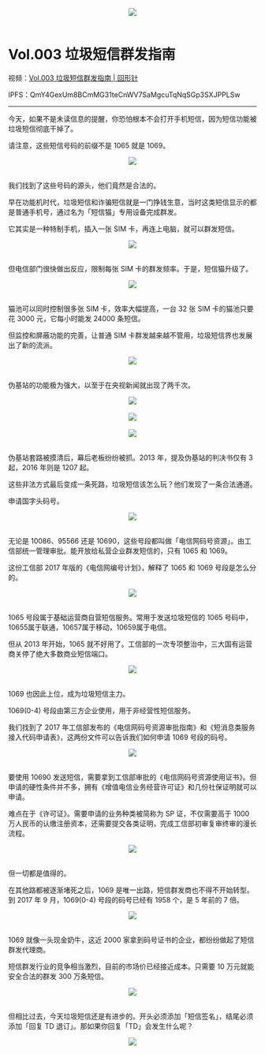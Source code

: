 <div align=center>
  <img src="https://cdn.jsdelivr.net/gh/ipaperclip/static/img/20200101191314.gif">
</div>

<br />

# Vol.003 垃圾短信群发指南

视频：[Vol.003 垃圾短信群发指南 | 回形针](http://dweb.link/ipfs/QmZwFjoJRVF6bKCwwSZQsYCTJD8nGKTkT9xfpWxqGnTGzK/Vol.003%20%E5%9E%83%E5%9C%BE%E7%9F%AD%E4%BF%A1%E7%BE%A4%E5%8F%91%E6%8C%87%E5%8D%97%20%7C%20%E5%9B%9E%E5%BD%A2%E9%92%88.mp4)

IPFS：QmY4GexUm8BCmMG31teCnWV7SaMgcuTqNqSGp3SXJPPLSw

---

今天，如果不是未读信息的提醒，你恐怕根本不会打开手机短信，因为短信功能被垃圾短信彻底干掉了。

请注意，这些短信号码的前缀不是 1065 就是 1069。

<div align="center">
<img src="https://cdn.jsdelivr.net/gh/ipaperclip/static/img/20200101191808.jpeg">
</div>
<br />

我们找到了这些号码的源头，他们竟然是合法的。

早在功能机时代，垃圾短信和诈骗短信就是一门挣钱生意，当时这类短信显示的都是普通手机号，通过名为「短信猫」专用设备完成群发。

它其实是一种特制手机，插入一张 SIM 卡，再连上电脑，就可以群发短信。

<div align="center">
<img src="https://cdn.jsdelivr.net/gh/ipaperclip/static/img/20200101191915.gif">
</div>
<br />

但电信部门很快做出反应，限制每张 SIM 卡的群发频率。于是，短信猫升级了。

<div align="center">
<img src="https://cdn.jsdelivr.net/gh/ipaperclip/static/img/20200101192041.gif">
</div>
<br />

猫池可以同时控制很多张 SIM 卡，效率大幅提高，一台 32 张 SIM 卡的猫池只要花 3000 元，它每小时能发 24000 条短信。

但监控和屏蔽功能的完善，让普通 SIM 卡群发越来越不管用，垃圾短信界也发展出了新的流派。

<div align="center">
<img src="https://cdn.jsdelivr.net/gh/ipaperclip/static/img/20200101192115.jpeg">
</div>
<br />

伪基站的功能极为强大，以至于在央视新闻就出现了两千次。

<div align="center">
<img src="https://cdn.jsdelivr.net/gh/ipaperclip/static/img/20200101192214.jpeg">
</div>
<br />

<div align="center">
<img src="https://cdn.jsdelivr.net/gh/ipaperclip/static/img/20200101192242.jpeg">
</div>
<br />

<div align="center">
<img src="https://cdn.jsdelivr.net/gh/ipaperclip/static/img/20200101192310.jpeg">
</div>
<br />

伪基站套路被摸清后，幕后老板纷纷被抓。2013 年，提及伪基站的判决书仅有 3 起，2016 年则是 1207 起。

这些非法方式最后变成一条死路，垃圾短信该怎么玩？他们发现了一条合法通道。

申请国字头码号。

<div align="center">
<img src="https://cdn.jsdelivr.net/gh/ipaperclip/static/img/20200101192348.jpeg">
</div>
<br />

无论是 10086、95566 还是 10690，这些号段都叫做「电信网码号资源」。由工信部统一管理审批。能开放给私营企业群发短信的，只有 1065 和 1069。

这份工信部 2017 年版的《电信网编号计划》，解释了 1065 和 1069 号段是怎么分的。

<div align="center">
<img src="https://cdn.jsdelivr.net/gh/ipaperclip/static/img/20200101192433.jpeg">
</div>
<br />

1065 号段属于基础运营商自营短信服务。常用于发送垃圾短信的 1065 号码中，10655属于联通，10657属于移动，10659属于电信。

但从 2013 年开始，1065 就不好用了。工信部的一次专项整治中，三大国有运营商关停了绝大多数商业短信端口。

<div align="center">
<img src="https://cdn.jsdelivr.net/gh/ipaperclip/static/img/20200101192522.jpeg">
</div>
<br />

1069 也因此上位，成为垃圾短信主力。

1069(0-4) 号段由第三方企业使用，用于非经营性短信服务。

我们找到了 2017 年工信部发布的《电信网码号资源审批指南》和《短消息类服务接入代码申请表》，这两份文件可以告诉我们如何申请 1069 号段的码号。

<div align="center">
<img src="https://cdn.jsdelivr.net/gh/ipaperclip/static/img/20200101192554.jpeg">
</div>
<br />

要使用 10690 发送短信，需要拿到工信部审批的《电信网码号资源使用证书》。但申请的硬性条件并不多，拥有《增值电信业务经营许可证》和几份社保证明就可以申请。

难点在于《许可证》。需要申请的业务种类被简称为 SP 证，不仅需要高于 1000 万人民币的认缴注册资本，还需要提交各类证明，完成工信部初审复审终审的漫长流程。

<div align="center">
<img src="https://cdn.jsdelivr.net/gh/ipaperclip/static/img/20200101192648.jpeg">
</div>
<br />

但一切都是值得的。

在其他路都被逐渐堵死之后，1069 是唯一出路，短信群发商也不得不开始转型。到 2017 年 9 月，1069(0-4) 号段的码号已经有 1958 个，是 5 年前的 7 倍。

<div align="center">
<img src="https://cdn.jsdelivr.net/gh/ipaperclip/static/img/20200101192743.jpeg">
</div>
<br />

1069 就像一头现金奶牛，这近 2000 家拿到码号证书的企业，都纷纷做起了短信群发代理商。

短信群发行业的竞争相当激烈，目前的市场价已经接近成本。只需要 10 万元就能安全合法的群发 300 万条短信。

<div align="center">
<img src="https://cdn.jsdelivr.net/gh/ipaperclip/static/img/20200101193134.jpeg">
</div>
<br />

但相比过去，今天垃圾短信还是有进步的。开头必须添加「短信签名」，结尾必须添加「回复 TD 退订」。那如果你回复「TD」会发生什么呢？

<div align="center">
<img src="https://cdn.jsdelivr.net/gh/ipaperclip/static/img/20200101193215.gif">
</div>
<br />
